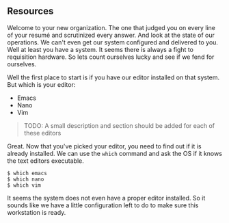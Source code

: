 ## Resources

Welcome to your new organization. The one that judged you on every line of your resumé and scrutinized every answer. And look at the state of our operations. We can't even get our system configured and delivered to you. Well at least you have a system. It seems there is always a fight to requisition hardware. So lets count ourselves lucky and see if we fend for ourselves.

Well the first place to start is if you have our editor installed on that system. But which is your editor:

* Emacs
* Nano
* Vim

> TODO: A small description and section should be added for each of these editors

Great. Now that you've picked your editor, you need to find out if it is already installed. We can use the `which` command and ask the OS if it knows the text editors executable.

```
$ which emacs
$ which nano
$ which vim
```

It seems the system does not even have a proper editor installed. So it sounds like we have a little configuration left to do to make sure this workstation is ready.

